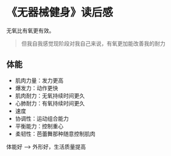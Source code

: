 # 《无器械健身》读后感

无氧比有氧更有效。

> 但我自我感觉现阶段对我自己来说，有氧更加能改善我的耐力

## 体能

- 肌肉力量：发力更高
- 爆发力：动作更快
- 肌肉耐力：无氧持续时间更久
- 心肺耐力：有氧持续时间更久
- 速度
- 协调性：运动组合能力
- 平衡能力：控制重心
- 柔韧性：芭蕾舞那种随意控制肌肉

体能好 --> 外形好，生活质量提高

